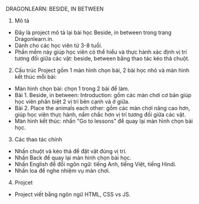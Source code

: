 DRAGONLEARN: BESIDE, IN BETWEEN

1. Mô tả
  - Đây là project mô tả lại bài học Beside, in between trong trang Dragonlearn.in.
  - Dành cho các học viên từ 3-8 tuổi.
  - Phần mềm này giúp học viên có thể hiểu và thực hành xác định vị trí tương đối giữa các vật: beside, between bằng thao tác kéo thả chuột.
  
2. Cấu trúc
  Project gồm 1 màn hình chọn bài, 2 bài học nhỏ và màn hình kết thúc mỗi bài:
  - Màn hình chọn bài: chọn 1 trong 2 bài để làm.
  - Bài 1. Beside, in between: Introduction: gồm các màn chơi cơ bản giúp học viên phân biệt 2 vị trí bên cạnh và ở giữa.
  - Bài 2. Place the animals each other: gồm các màn chơi nâng cao hơn, giúp học viên thực hành, nắm chắc hơn vị trí tương đối giữa các vật.
  - Màn hình kết thúc: nhấn "Go to lessons" để quay lại màn hình chọn bài học.
  
3. Các thao tác chính
  - Nhấn chuột và kéo thả để đặt vật đúng vị trí.
  - Nhấn Back để quay lại màn hình chọn bài học.
  - Nhấn English để đổi ngôn ngữ: tiếng Anh, tiếng Việt, tiếng Hindi.
  - Nhấn loa để nghe nhiệm vụ màn chơi.
  
  4. Projcet
  - Project viết bằng ngôn ngữ HTML, CSS vs JS.
  
  
